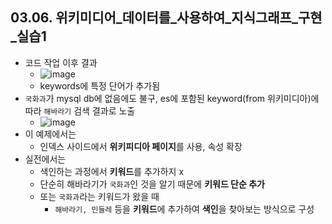 ## 03.06. 위키미디어_데이터를_사용하여_지식그래프_구현_실습1
- 코드 작업 이후 결과
  - ![image](https://user-images.githubusercontent.com/10006290/175757513-e350f269-d502-49bb-854a-aafa1a32ea81.png)
  - keywords에 특정 단어가 추가됨
- `국화과`가 mysql db에 없음에도 불구, es에 포함된 keyword(from 위키미디아)에 따라 `해바라기` 검색 결과로 노출
  - ![image](https://user-images.githubusercontent.com/10006290/175757543-b8a877f0-4635-444e-b80c-48044bf1950a.png)
- 이 예제에서는
  - 인덱스 사이드에서 **위키피디아 페이지**를 사용, 속성 확장
- 실전에서는
  - 색인하는 과정에서 **키워드**를 추가하지 x
  - 단순히 해바라기가 `국화과`인 것을 알기 때문에 **키워드 단순 추가**
  - 또는 `국화과`라는 키워드가 왔을 때
    - `해바라기, 민들레` 등을 **키워드**에 추가하여 **색인**을 찾아보는 방식으로 구성
